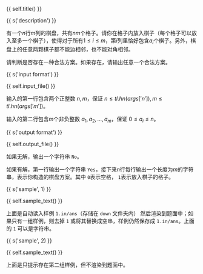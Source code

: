 {{ self.title() }}

{{ s('description') }}

有一个$n$行$m$列的棋盘，共有$nm$个格子。请你在格子内放入棋子（每个格子可以放入至多一个棋子），使得对于所有$1\le i\le m$，第$i$列里恰好包含$a_i$个棋子。另外，棋盘上的任意两颗棋子都不能边相邻，也不能对角相邻。

请判断是否存在一种合法方案。如果存在，请输出任意一个合法方案。

{{ s('input format') }}

{{ self.input_file() }}

输入的第一行包含两个正整数 $n,m$，保证 $n \le {{ tl.hn(args['n']) }},  m \le {{ tl.hn(args['m']) }}$。

输入的第二行包含$m$个非负整数 $a_1,a_2,\dots,a_m$，保证 $0 \le a_i \le n$。

{{ s('output format') }}

{{ self.output_file() }}

如果无解，输出一个字符串 `No`。

如果有解，第一行输出一个字符串 `Yes`，接下来$n$行每行输出一个长度为$m$的字符串，表示你构造的棋盘方案。其中 `0`表示空格， `1`表示放入棋子的格子。

{{ s('sample', 1) }}

{{ self.sample_text() }}

上面是自动读入样例 `1.in/ans`（存储在 `down` 文件夹内） 然后渲染到题面中；如果只有一组样例，则去掉 `1` 或将其替换成空串，样例仍然保存成 `1.in/ans`。上面的 `1` 可以是字符串。

{{ s('sample', 2) }}

{{ self.sample_text() }}

上面是只提示存在第二组样例，但不渲染到题面中。


